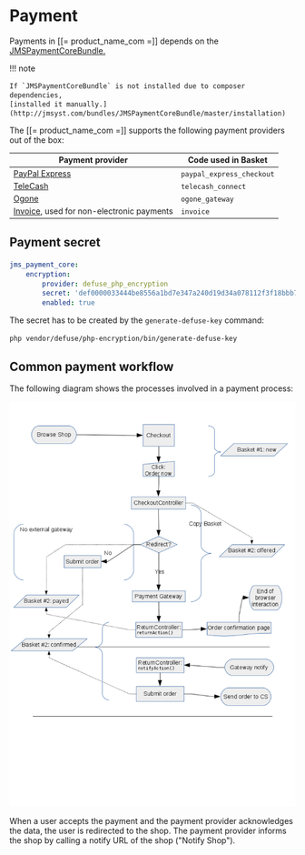 # Payment

Payments in [[= product_name_com =]] depends on the [JMSPaymentCoreBundle.](http://jmsyst.com/bundles/JMSPaymentCoreBundle)

!!! note

    If `JMSPaymentCoreBundle` is not installed due to composer dependencies,
    [installed it manually.](http://jmsyst.com/bundles/JMSPaymentCoreBundle/master/installation)
    
The [[= product_name_com =]] supports the following payment providers out of the box:

|Payment provider|Code used in Basket|
|--- |--- |
|[PayPal Express](payment_configuration/paypal.md)|`paypal_express_checkout`|
|[TeleCash](payment_configuration/telecash.md)|`telecash_connect`|
|[Ogone](payment_configuration/ogone.md)|`ogone_gateway`|
|[Invoice](payment_configuration/invoice.md), used for non-electronic payments|`invoice`|

## Payment secret

``` yaml
jms_payment_core:
    encryption:
        provider: defuse_php_encryption
        secret: 'def0000033444be8556a1bd7e347a240d19d34a078112f3f18bbb74cb4caeff9f9df7e2f1c86f32826b6b262360791264a0aeb851bdb999f2b882038448966b3b1d40a79'
        enabled: true
```

The secret has to be created by the `generate-defuse-key` command:

`php vendor/defuse/php-encryption/bin/generate-defuse-key`

## Common payment workflow

The following diagram shows the processes involved in a payment process:

![](../img/payment_1.png)

When a user accepts the payment and the payment provider acknowledges the data,
the user is redirected to the shop.
The payment provider informs the shop by calling a notify URL of the shop ("Notify Shop").
